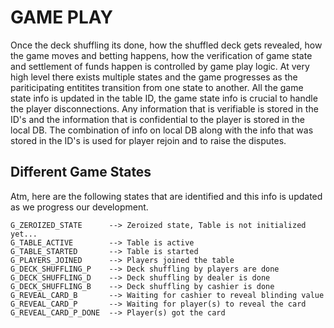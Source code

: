 # GAME PLAY

Once the deck shuffling its done, how the shuffled deck gets revealed, how the game moves and betting happens, how the verification of game state and settlement of funds happen is controlled by game play logic. At very high level there exists multiple states and the game progresses as the pariticipating entitites transition from one state to another. All the game state info is updated in the table ID, the game state info is crucial to handle the player disconnections. Any information that is verifiable is stored in the ID's and the information that is confidential to the player is stored in the local DB. The combination of info on local DB along with the info that was stored in the ID's is used for player rejoin and to raise the disputes. 

## Different Game States

Atm, here are the following states that are identified and this info is updated as we progress our development.
```
G_ZEROIZED_STATE      --> Zeroized state, Table is not initialized yet...
G_TABLE_ACTIVE        --> Table is active
G_TABLE_STARTED       --> Table is started
G_PLAYERS_JOINED      --> Players joined the table
G_DECK_SHUFFLING_P    --> Deck shuffling by players are done
G_DECK_SHUFFLING_D    --> Deck shuffling by dealer is done
G_DECK_SHUFFLING_B    --> Deck shuffling by cashier is done
G_REVEAL_CARD_B       --> Waiting for cashier to reveal blinding value
G_REVEAL_CARD_P       --> Waiting for player(s) to reveal the card
G_REVEAL_CARD_P_DONE  --> Player(s) got the card
```
